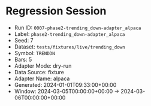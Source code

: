 # Regression Session

- Run ID: `0007-phase2-trending_down-adapter_alpaca`
- Label: `phase2-trending_down-adapter_alpaca`
- Seed: 7
- Dataset: `tests/fixtures/live/trending_down`
- Symbol: `TRENDDN`
- Bars: 5
- Adapter Mode: dry-run
- Data Source: fixture
- Adapter Name: alpaca
- Generated: 2024-01-01T09:33:00+00:00
- Window: 2024-03-05T00:00:00+00:00 → 2024-03-06T00:00:00+00:00
